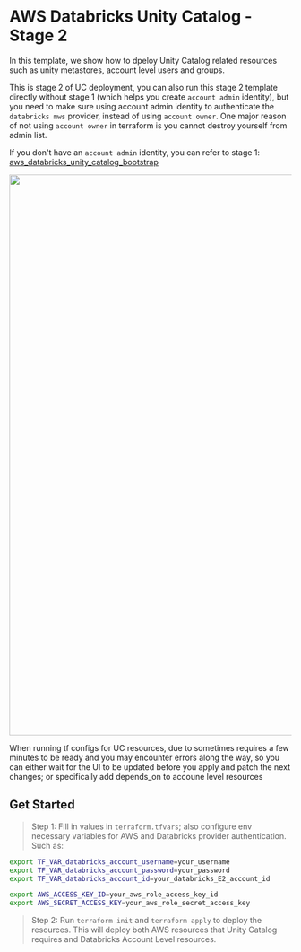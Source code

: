 AWS Databricks Unity Catalog - Stage 2
=========================

In this template, we show how to dpeloy Unity Catalog related resources such as unity metastores, account level users and groups.

This is stage 2 of UC deployment, you can also run this stage 2 template directly without stage 1 (which helps you create `account admin` identity), but you need to make sure using account admin identity to authenticate the `databricks mws` provider, instead of using `account owner`. One major reason of not using `account owner` in terraform is you cannot destroy yourself from admin list.

If you don't have an `account admin` identity, you can refer to stage 1: 
[aws_databricks_unity_catalog_bootstrap](https://github.com/hwang-db/tf_aws_deployment/tree/main/aws_databricks_unity_catalog_bootstrap)

<img src="../charts/uc_tf_onboarding.png" width="1000">

When running tf configs for UC resources, due to sometimes requires a few minutes to be ready and you may encounter errors along the way, so you can either wait for the UI to be updated before you apply and patch the next changes; or specifically add depends_on to accoune level resources

## Get Started

> Step 1: Fill in values in `terraform.tfvars`; also configure env necessary variables for AWS and Databricks provider authentication. Such as:


```bash
export TF_VAR_databricks_account_username=your_username
export TF_VAR_databricks_account_password=your_password
export TF_VAR_databricks_account_id=your_databricks_E2_account_id

export AWS_ACCESS_KEY_ID=your_aws_role_access_key_id
export AWS_SECRET_ACCESS_KEY=your_aws_role_secret_access_key
``` 

> Step 2: Run `terraform init` and `terraform apply` to deploy the resources. This will deploy both AWS resources that Unity Catalog requires and Databricks Account Level resources.
